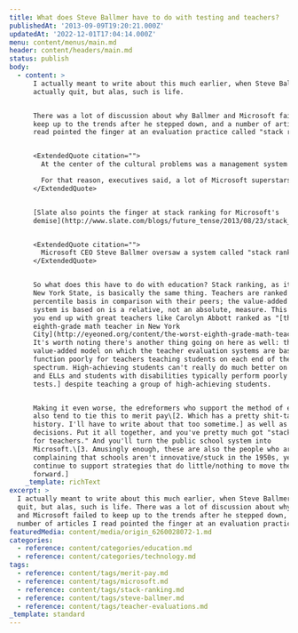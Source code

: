 ```yaml
---
title: What does Steve Ballmer have to do with testing and teachers?
publishedAt: '2013-09-09T19:20:21.000Z'
updatedAt: '2022-12-01T17:04:14.000Z'
menu: content/menus/main.md
header: content/headers/main.md
status: publish
body:
  - content: >
      I actually meant to write about this much earlier, when Steve Ballmer
      actually quit, but alas, such is life.


      There was a lot of discussion about why Ballmer and Microsoft failed to
      keep up to the trends after he stepped down, and a number of articles I
      read pointed the finger at an evaluation practice called "stack ranking."


      <ExtendedQuote citation="">
        At the center of the cultural problems was a management system called "stack ranking." Every current and former Microsoft employee I interviewed *every one *cited stack ranking as the most destructive process inside of Microsoft, something that drove out untold numbers of employees. The system, also referred to as "the performance model," "the bell curve," or just "the employee review" - has, with certain variations over the years, worked like this: every unit was forced to declare a certain percentage of employees as top performers, then good performers, then average, then below average, then poor...

        For that reason, executives said, a lot of Microsoft superstars did everything they could to avoid working alongside other top-notch developers, out of fear that they would be hurt in the rankings. And the reviews had real-world consequences: those at the top received bonuses and promotions; those at the bottom usually received no cash or were shown the door.
      </ExtendedQuote>


      [Slate also points the finger at stack ranking for Microsoft's
      demise](http://www.slate.com/blogs/future_tense/2013/08/23/stack_ranking_steve_ballmer_s_employee_evaluation_system_and_microsoft_s.html):


      <ExtendedQuote citation="">
        Microsoft CEO Steve Ballmer oversaw a system called "stack ranking," in which employees on the same team competed directly with one another for money and promotions. Critics say this rewarded brown-nosing and sabotage.
      </ExtendedQuote>


      So what does this have to do with education? Stack ranking, as it works in
      New York State, is basically the same thing. Teachers are ranked on a
      percentile basis in comparison with their peers; the value-added model the
      system is based on is a relative, not an absolute, measure. This is how
      you end up with great teachers like Carolyn Abbott ranked as "[the worst
      eighth-grade math teacher in New York
      City](http://eyeoned.org/content/the-worst-eighth-grade-math-teacher-in-new-york-city_326/)",\[1.
      It's worth noting there's another thing going on here as well: the
      value-added model on which the teacher evaluation systems are based
      function poorly for teachers teaching students on each end of the
      spectrum. High-achieving students can't really do much better on tests,
      and ELLs and students with disabilities typically perform poorly on
      tests.] despite teaching a group of high-achieving students.


      Making it even worse, the edreformers who support the method of evaluation
      also tend to tie this to merit pay\[2. Which has a pretty shit-tastic
      history. I'll have to write about that too sometime.] as well as firing
      decisions. Put it all together, and you've pretty much got "stack ranking
      for teachers." And you'll turn the public school system into
      Microsoft.\[3. Amusingly enough, these are also the people who are
      complaining that schools aren't innovative/stuck in the 1950s, yet they
      continue to support strategies that do little/nothing to move them
      forward.]
    _template: richText
excerpt: >
  I actually meant to write about this much earlier, when Steve Ballmer actually
  quit, but alas, such is life. There was a lot of discussion about why Ballmer
  and Microsoft failed to keep up to the trends after he stepped down, and a
  number of articles I read pointed the finger at an evaluation practice \[…]
featuredMedia: content/media/origin_6260028072-1.md
categories:
  - reference: content/categories/education.md
  - reference: content/categories/technology.md
tags:
  - reference: content/tags/merit-pay.md
  - reference: content/tags/microsoft.md
  - reference: content/tags/stack-ranking.md
  - reference: content/tags/steve-ballmer.md
  - reference: content/tags/teacher-evaluations.md
_template: standard
---
```



